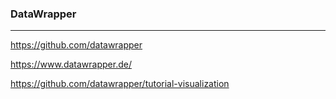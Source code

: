 ### DataWrapper
---


https://github.com/datawrapper

https://www.datawrapper.de/

https://github.com/datawrapper/tutorial-visualization

